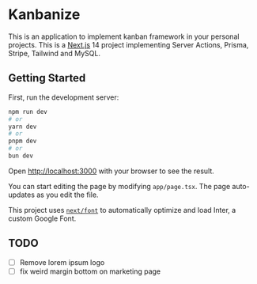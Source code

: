 # Kanbanize

This is an application to implement kanban framework in your personal projects. This is a [Next.js](https://nextjs.org/) 14 project implementing Server Actions, Prisma, Stripe, Tailwind and MySQL.

## Getting Started

First, run the development server:

```bash
npm run dev
# or
yarn dev
# or
pnpm dev
# or
bun dev
```

Open [http://localhost:3000](http://localhost:3000) with your browser to see the result.

You can start editing the page by modifying `app/page.tsx`. The page auto-updates as you edit the file.

This project uses [`next/font`](https://nextjs.org/docs/basic-features/font-optimization) to automatically optimize and load Inter, a custom Google Font.

## TODO
- [ ] Remove lorem ipsum logo
- [ ] fix weird margin bottom on marketing page